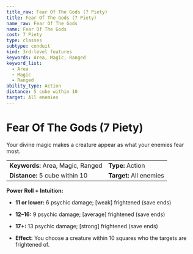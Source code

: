```yaml
---
title_raw: Fear Of The Gods (7 Piety)
title: Fear Of The Gods (7 Piety)
name_raw: Fear Of The Gods
name: Fear Of The Gods
cost: 7 Piety
type: classes
subtype: conduit
kind: 3rd-level features
keywords: Area, Magic, Ranged
keyword_list:
  - Area
  - Magic
  - Ranged
ability_type: Action
distance: 5 cube within 10
target: All enemies
---
```


# Fear Of The Gods (7 Piety)

Your divine magic makes a creature appear as what your enemies fear most.

|                                   |                         |
| :-------------------------------- | :---------------------- |
| **Keywords:** Area, Magic, Ranged | **Type:** Action        |
| **Distance:** 5 cube within 10    | **Target:** All enemies |

**Power Roll + Intuition:**

- **11 or lower:** 6 psychic damage; \[weak\] frightened (save ends)

- **12–16:** 9 psychic damage; \[average\] frightened (save ends)

- **17+:** 13 psychic damage; \[strong\] frightened (save ends)

- **Effect:** You choose a creature within 10 squares who the targets are frightened of.
